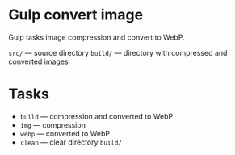 # Gulp convert image
Gulp tasks image compression and convert to WebP.

`src/` — source directory
`build/` — directory with compressed and converted images

# Tasks
  - `build` — compression and converted to WebP
  - `img` — compression
  - `webp` — converted to WebP
  - `clean` — clear directory `build/`
